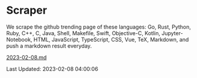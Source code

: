 # Scraper

We scrape the github trending page of these languages: Go, Rust, Python, Ruby, C++, C, Java, Shell, Makefile, Swift, Objective-C, Kotlin, Jupyter-Notebook, HTML, JavaScript, TypeScript, CSS, Vue, TeX, Markdown, and push a markdown result everyday.

[2023-02-08.md](https://github.com/yangwenmai/github-trending-backup/blob/master/2023-02-08.md)

Last Updated: 2023-02-08 04:00:06